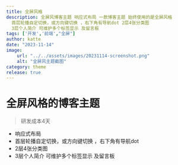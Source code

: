```yaml
---
title: 全屏风格
description: 全屏风博客主题 响应式布局 一款博客主题 始终使用的是全屏风格
  首层轮播自定切换，或方向键切换 ，右下角有导航dot 2层4张分类图
  3层个人简介 可维护多个标签显示 及留言板
tags: ['开发','前端',"全屏"]
author: katte
date: "2023-11-14"
image: 
    url: "../../assets/images/20231114-screenshot.png"
    alt: "全屏风主题截图"
category: theme
release: true
---
```


# 全屏风格的博客主题
> 研发成本4天
- 响应式布局
- 首层轮播自定切换，或方向键切换 ，右下角有导航dot 
- 2层4张分类图
- 3层个人简介 可维护多个标签显示 及留言板